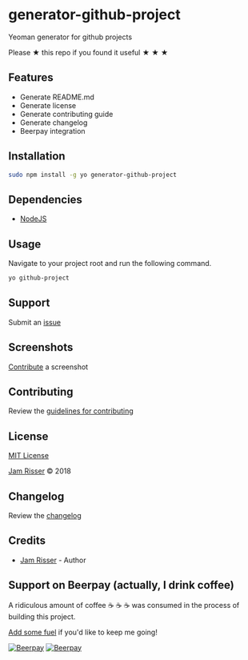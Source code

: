 # generator-github-project

Yeoman generator for github projects

Please &#9733; this repo if you found it useful &#9733; &#9733; &#9733;


## Features

* Generate README.md
* Generate license
* Generate contributing guide
* Generate changelog
* Beerpay integration


## Installation

```sh
sudo npm install -g yo generator-github-project
```


## Dependencies

* [NodeJS](https://nodejs.org)


## Usage

Navigate to your project root and run the following command.

```sh
yo github-project
```


## Support

Submit an [issue](https://github.com/jamrizzi/generator-github-project/issues/new)


## Screenshots

[Contribute](https://github.com/jamrizzi/generator-github-project/blob/master/CONTRIBUTING.md) a screenshot


## Contributing

Review the [guidelines for contributing](https://github.com/jamrizzi/generator-github-project/blob/master/CONTRIBUTING.md)


## License

[MIT License](https://github.com/jamrizzi/generator-github-project/blob/master/LICENSE)

[Jam Risser](https://jam.jamrizzi.com) &copy; 2018


## Changelog

Review the [changelog](https://github.com/jamrizzi/generator-github-project/blob/master/CHANGELOG.md)


## Credits

* [Jam Risser](https://jam.jamrizzi.com) - Author


## Support on Beerpay (actually, I drink coffee)

A ridiculous amount of coffee :coffee: :coffee: :coffee: was consumed in the process of building this project.

[Add some fuel](https://beerpay.io/jamrizzi/generator-github-project) if you'd like to keep me going!

[![Beerpay](https://beerpay.io/jamrizzi/generator-github-project/badge.svg?style=beer-square)](https://beerpay.io/jamrizzi/generator-github-project)  [![Beerpay](https://beerpay.io/jamrizzi/generator-github-project/make-wish.svg?style=flat-square)](https://beerpay.io/jamrizzi/generator-github-project?focus=wish)
